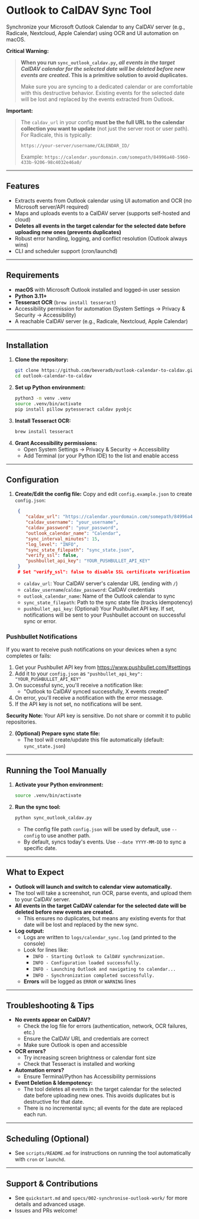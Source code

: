 

# Outlook to CalDAV Sync Tool

Synchronize your Microsoft Outlook Calendar to any CalDAV server (e.g., Radicale, Nextcloud, Apple Calendar) using OCR and UI automation on macOS.

**Critical Warning:**
> **When you run `sync_outlook_caldav.py`, _all events in the target CalDAV calendar for the selected date will be deleted before new events are created_. This is a primitive solution to avoid duplicates.**
> 
> Make sure you are syncing to a dedicated calendar or are comfortable with this destructive behavior. Existing events for the selected date will be lost and replaced by the events extracted from Outlook.

**Important:**
> The `caldav_url` in your config **must be the full URL to the calendar collection you want to update** (not just the server root or user path). For Radicale, this is typically:
>
> `https://your-server/username/CALENDAR_ID/`
>
> Example:
> `https://calendar.yourdomain.com/somepath/84996a40-5960-433b-9206-98c4032e46a0/`

---


## Features
- Extracts events from Outlook calendar using UI automation and OCR (no Microsoft server/API required)
- Maps and uploads events to a CalDAV server (supports self-hosted and cloud)
- **Deletes all events in the target calendar for the selected date before uploading new ones (prevents duplicates)**
- Robust error handling, logging, and conflict resolution (Outlook always wins)
- CLI and scheduler support (cron/launchd)

---

## Requirements
- **macOS** with Microsoft Outlook installed and logged-in user session
- **Python 3.11+**
- **Tesseract OCR** (`brew install tesseract`)
- Accessibility permission for automation (System Settings → Privacy & Security → Accessibility)
- A reachable CalDAV server (e.g., Radicale, Nextcloud, Apple Calendar)

---

## Installation
1. **Clone the repository:**
   ```sh
   git clone https://github.com/beveradb/outlook-calendar-to-caldav.git
   cd outlook-calendar-to-caldav
   ```
2. **Set up Python environment:**
   ```sh
   python3 -m venv .venv
   source .venv/bin/activate
   pip install pillow pytesseract caldav pyobjc
   ```
3. **Install Tesseract OCR:**
   ```sh
   brew install tesseract
   ```
4. **Grant Accessibility permissions:**
   - Open System Settings → Privacy & Security → Accessibility
   - Add Terminal (or your Python IDE) to the list and enable access

---

## Configuration
1. **Create/Edit the config file:**
   Copy and edit `config.example.json` to create `config.json`:
   ```json
    {
       "caldav_url": "https://calendar.yourdomain.com/somepath/84996a40-5960-433b-9206-98c4032e46a0/",
       "caldav_username": "your_username",
       "caldav_password": "your_password",
       "outlook_calendar_name": "Calendar",
       "sync_interval_minutes": 15,
       "log_level": "INFO",
       "sync_state_filepath": "sync_state.json",
       "verify_ssl": false,
       "pushbullet_api_key": "YOUR_PUSHBULLET_API_KEY"
    }
    # Set "verify_ssl": false to disable SSL certificate verification (for self-signed/test servers)
   ```
   - `caldav_url`: Your CalDAV server's calendar URL (ending with `/`)
   - `caldav_username`/`caldav_password`: CalDAV credentials
   - `outlook_calendar_name`: Name of the Outlook calendar to sync
   - `sync_state_filepath`: Path to the sync state file (tracks idempotency)
   - `pushbullet_api_key`: (Optional) Your Pushbullet API key. If set, notifications will be sent to your Pushbullet account on successful sync or error.
### Pushbullet Notifications

If you want to receive push notifications on your devices when a sync completes or fails:

1. Get your Pushbullet API key from https://www.pushbullet.com/#settings
2. Add it to your `config.json` as `"pushbullet_api_key": "YOUR_PUSHBULLET_API_KEY"`
3. On successful sync, you'll receive a notification like:
   - "Outlook to CalDAV synced successfully, X events created"
4. On error, you'll receive a notification with the error message.
5. If the API key is not set, no notifications will be sent.

**Security Note:** Your API key is sensitive. Do not share or commit it to public repositories.

2. **(Optional) Prepare sync state file:**
   - The tool will create/update this file automatically (default: `sync_state.json`)

---

## Running the Tool Manually
1. **Activate your Python environment:**
   ```sh
   source .venv/bin/activate
   ```
2. **Run the sync tool:**
   ```sh
   python sync_outlook_caldav.py
   ```
   - The config file path `config.json` will be used by default, use `--config` to use another path.
   - By default, syncs today's events. Use `--date YYYY-MM-DD` to sync a specific date.

---


## What to Expect
- **Outlook will launch and switch to calendar view automatically.**
- The tool will take a screenshot, run OCR, parse events, and upload them to your CalDAV server.
- **All events in the target CalDAV calendar for the selected date will be deleted before new events are created.**
   - This ensures no duplicates, but means any existing events for that date will be lost and replaced by the new sync.
- **Log output:**
   - Logs are written to `logs/calendar_sync.log` (and printed to the console)
   - Look for lines like:
      - `INFO - Starting Outlook to CalDAV synchronization.`
      - `INFO - Configuration loaded successfully.`
      - `INFO - Launching Outlook and navigating to calendar...`
      - `INFO - Synchronization completed successfully.`
   - **Errors** will be logged as `ERROR` or `WARNING` lines

---


## Troubleshooting & Tips
- **No events appear on CalDAV?**
   - Check the log file for errors (authentication, network, OCR failures, etc.)
   - Ensure the CalDAV URL and credentials are correct
   - Make sure Outlook is open and accessible
- **OCR errors?**
   - Try increasing screen brightness or calendar font size
   - Check that Tesseract is installed and working
- **Automation errors?**
   - Ensure Terminal/Python has Accessibility permissions
- **Event Deletion & Idempotency:**
   - The tool deletes all events in the target calendar for the selected date before uploading new ones. This avoids duplicates but is destructive for that date.
   - There is no incremental sync; all events for the date are replaced each run.

---

## Scheduling (Optional)
- See `scripts/README.md` for instructions on running the tool automatically with `cron` or `launchd`.

---

## Support & Contributions
- See `quickstart.md` and `specs/002-synchronise-outlook-work/` for more details and advanced usage.
- Issues and PRs welcome!
